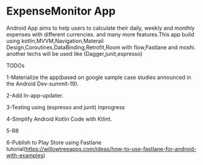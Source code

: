# ExpenseMonitor App 
Android App aims to help users to calculate their daily, weekly and monthly expenses with different currencies. and many more features.This app build using kotlin,MVVM,Navigation,Materail Design,Coroutines,DataBinding,Retrofit,Room with flow,Fastlane and moshi. another techs will be used like (Dagger,junit,espresso)

TODOs

1-Materialize the app(based on google sample case studies announced in the Android Dev-summit-19).

2-Add In-app-updater.

3-Testing using (espresso and junit) Inprogress 

4-Simplify Android Kotlin Code with Ktlint.

5-R8

6-Publish to Play Store using Fastlane tutorial(https://willowtreeapps.com/ideas/how-to-use-fastlane-for-android-with-examples)
